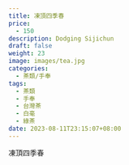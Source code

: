 ```yaml
---
title: 凍頂四季春
price:
  - 150
description: Dodging Sijichun
draft: false
weight: 23
image: images/tea.jpg
categories:
  - 茶類/手奉
tags:
  - 茶類
  - 手奉
  - 台灣茶
  - 白毫
  - 綠茶
date: 2023-08-11T23:15:07+08:00
---
```


 凍頂四季春

